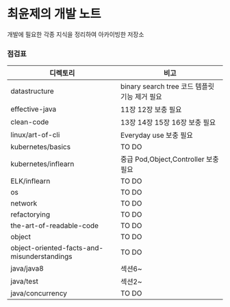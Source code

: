 # 최윤제의 개발 노트
개발에 필요한 각종 지식을 정리하여 아카이빙한 저장소
### 점검표

|디렉토리|비고|
|------|-------|
|datastructure|binary search tree 코드 템플릿 기능 제거 필요|
|effective-java|11장 12장 보충 필요|
|clean-code|13장 14장 15장 16장 보충 필요|
|linux/art-of-cli|Everyday use 보충 필요|
|kubernetes/basics|TO DO|
|kubernetes/inflearn|중급 Pod,Object,Controller 보충 필요|
|ELK/inflearn|TO DO|
|os|TO DO|
|network|TO DO|
|refactorying|TO DO|
|the-art-of-readable-code|TO DO|
|object|TO DO|
|object-oriented-facts-and-misunderstandings|TO DO|
|java/java8|섹션6~|
|java/test|섹션2~|
|java/concurrency|TO DO|
